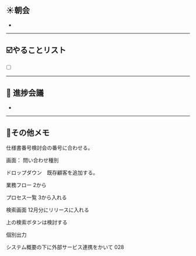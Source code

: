 ## **☀️**朝会

- 

---
## ☑️やることリスト

- [ ]  


---
## 📌 進捗会議

- 


---
## 📝その他メモ


仕様書番号検討会の番号に合わせる。

画面：
問い合わせ種別

ドロップダウン　既存顧客を追加する。

業務フロー
2から

プロセス一覧
3から入れる


検索画面
12月分にリリースに入れる

上の検索ボタンは検討する


個別出力



システム概要の下に外部サービス連携をかいて
028